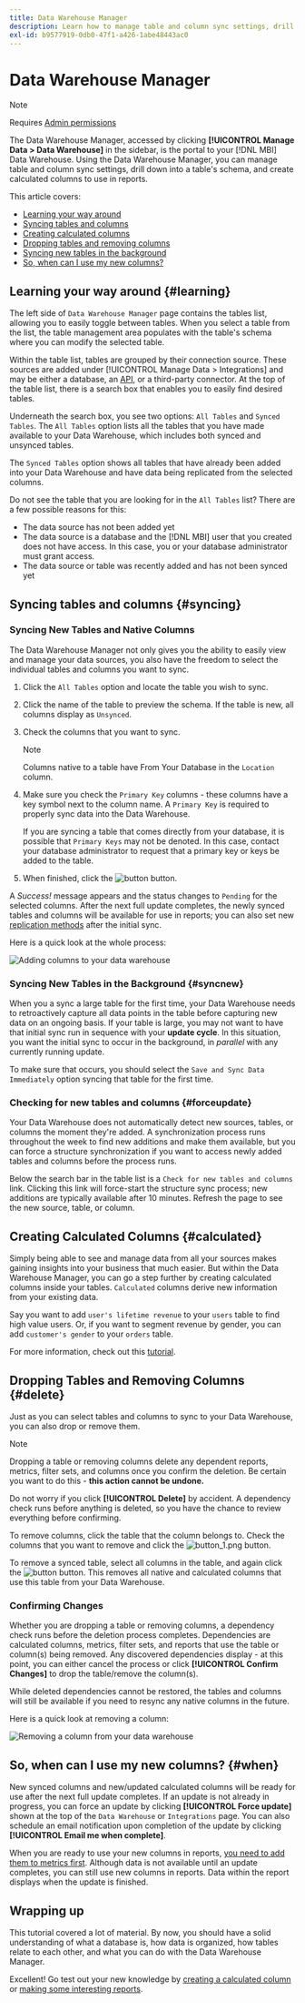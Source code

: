```yaml
---
title: Data Warehouse Manager
description: Learn how to manage table and column sync settings, drill down into a table's schema, and create calculated columns to use in reports.
exl-id: b9577919-0db0-47f1-a426-1abe48443ac0
---
```

# Data Warehouse Manager

>[!NOTE]
>
>Requires [Admin permissions](../../administrator/user-management/user-management.md)

The Data Warehouse Manager, accessed by clicking **[!UICONTROL Manage Data > Data Warehouse]** in the sidebar, is the portal to your [!DNL MBI] Data Warehouse. Using the Data Warehouse Manager, you can manage table and column sync settings, drill down into a table's schema, and create calculated columns to use in reports. 

This article covers:

* [Learning your way around](#learning)
* [Syncing tables and columns](#syncing)
* [Creating calculated columns](#calculated)
* [Dropping tables and removing columns](#delete)
* [Syncing new tables in the background](#syncnew)
* [So, when can I use my new columns?](#when)

## Learning your way around {#learning}

The left side of `Data Warehouse Manager` page contains the tables list, allowing you to easily toggle between tables. When you select a table from the list, the table management area populates with the table's schema where you can modify the selected table.

Within the table list, tables are grouped by their connection source. These sources are added under [!UICONTROL Manage Data > Integrations] and may be either a database, an [API](https://developer.adobe.com/commerce/services/reporting/), or a third-party connector. At the top of the table list, there is a search box that enables you to easily find desired tables.

Underneath the search box, you see two options: `All Tables` and `Synced Tables`. The `All Tables` option lists all the tables that you have made available to your Data Warehouse, which includes both synced and unsynced tables.

The `Synced Tables` option shows all tables that have already been added into your Data Warehouse and have data being replicated from the selected columns.

Do not see the table that you are looking for in the `All Tables` list? There are a few possible reasons for this:

* The data source has not been added yet
* The data source is a database and the [!DNL MBI] user that you created does not have access. In this case, you or your database administrator must grant access.
* The data source or table was recently added and has not been synced yet

## Syncing tables and columns {#syncing}

### Syncing New Tables and Native Columns

The Data Warehouse Manager not only gives you the ability to easily view and manage your data sources, you also have the freedom to select the individual tables and columns you want to sync.

1. Click the `All Tables` option and locate the table you wish to sync.
1. Click the name of the table to preview the schema. If the table is new, all columns display as `Unsynced`.
1. Check the columns that you want to sync. 

   >[!NOTE]
   >
   >Columns native to a table have From Your Database in the `Location` column.

1. Make sure you check the `Primary Key` columns - these columns have a key symbol next to the column name. A `Primary Key` is required to properly sync data into the Data Warehouse.

    If you are syncing a table that comes directly from your database, it is possible that `Primary Keys` may not be denoted. In this case, contact your database administrator to request that a primary key or keys be added to the table.
1. When finished, click the ![button](../../assets/button.png) button.

A *Success!* message appears and the status changes to `Pending` for the selected columns. After the next full update completes, the newly synced tables and columns will be available for use in reports; you can also set new [replication methods](./cfg-replication-methods.md) after the initial sync.

Here is a quick look at the whole process:

![Adding columns to your data warehouse](../../assets/DW_sync.gif)

### Syncing New Tables in the Background {#syncnew}

When you a sync a large table for the first time, your Data Warehouse needs to retroactively capture all data points in the table before capturing new data on an ongoing basis. If your table is large, you may not want to have that initial sync run in sequence with your **update cycle**. In this situation, you want the initial sync to occur in the background, in *parallel* with any currently running update.

To make sure that occurs, you should select the `Save and Sync Data Immediately` option syncing that table for the first time.

### Checking for new tables and columns {#forceupdate}

Your Data Warehouse does not automatically detect new sources, tables, or columns the moment they're added. A synchronization process runs throughout the week to find new additions and make them available, but you can force a structure synchronization if you want to access newly added tables and columns before the process runs.

Below the search bar in the table list is a `Check for new tables and columns` link. Clicking this link will force-start the structure sync process; new additions are typically available after 10 minutes. Refresh the page to see the new source, table, or column.

## Creating Calculated Columns {#calculated}

Simply being able to see and manage data from all your sources makes gaining insights into your business that much easier. But within the Data Warehouse Manager, you can go a step further by creating calculated columns inside your tables. `Calculated` columns derive new information from your existing data.

Say you want to add `user's lifetime revenue` to your `users` table to find high value users. Or, if you want to segment revenue by gender, you can add `customer's gender` to your `orders` table.

For more information, check out this [tutorial](../../data-analyst/data-warehouse-mgr/creating-calculated-columns.md).

## Dropping Tables and Removing Columns {#delete}

Just as you can select tables and columns to sync to your Data Warehouse, you can also drop or remove them. 

>[!NOTE]
>
>Dropping a table or removing columns delete any dependent reports, metrics, filter sets, and columns once you confirm the deletion. Be certain you want to do this - **this action cannot be undone.**

Do not worry if you click **[!UICONTROL Delete]** by accident. A dependency check runs before anything is deleted, so you have the chance to review everything before confirming.

To remove columns, click the table that the column belongs to. Check the columns that you want to remove and click the ![button\_1.png](../../assets/button_1.png) button.

To remove a synced table, select all columns in the table, and again click the ![button](../../assets/button_1.png) button. This removes all native and calculated columns that use this table from your Data Warehouse.

### Confirming Changes

Whether you are dropping a table or removing columns, a dependency check runs before the deletion process completes. Dependencies are calculated columns, metrics, filter sets, and reports that use the table or column(s) being removed. Any discovered dependencies display - at this point, you can either cancel the process or click **[!UICONTROL Confirm Changes]** to drop the table/remove the column(s).

While deleted dependencies cannot be restored, the tables and columns will still be available if you need to resync any native columns in the future.

Here is a quick look at removing a column:

![Removing a column from your data warehouse](../../assets/DW_delete.gif)

## So, when can I use my new columns? {#when}

New synced columns and new/updated calculated columns will be ready for use after the next full update completes. If an update is not already in progress, you can force an update by clicking **[!UICONTROL Force update]** shown at the top of the `Data Warehouse` or `Integrations` page. You can also schedule an email notification upon completion of the update by clicking **[!UICONTROL Email me when complete]**.

When you are ready to use your new columns in reports, [you need to add them to metrics first](../data-warehouse-mgr/manage-data-dimensions-metrics.md). Although data is not available until an update completes, you can still use new columns in reports. Data within the report displays when the update is finished.

## Wrapping up

This tutorial covered a lot of material. By now, you should have a solid understanding of what a database is, how data is organized, how tables relate to each other, and what you can do with the Data Warehouse Manager.

Excellent! Go test out your new knowledge by [creating a calculated column](../data-warehouse-mgr/creating-calculated-columns.md) or [making some interesting reports](../../tutorials/using-visual-report-builder.md).
